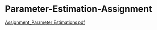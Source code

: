 # Parameter-Estimation-Assignment
[Assignment_Parameter Estimations.pdf](https://github.com/VanshikaM03/Parameter-Estimation-Assignment/files/15051217/Assignment_Parameter.Estimations.pdf)
